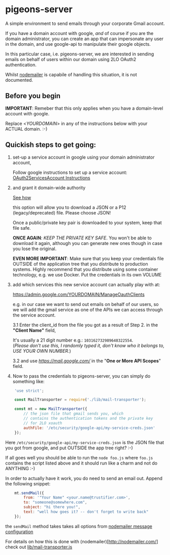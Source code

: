 # pigeons-server

A simple environment to send emails through your corporate Gmail account.

If you have a domain account with google, *and* of course if you are the domain
administrator, you can create an app that can impersonate any user in the domain,
and use google-api to manipulate their google objects.  

In this particular case, i.e. pigeons-server, we are interested in sending
emails on behalf of users within our domain using 2LO OAuth2 authentication.

Whilst [nodemailer](https://github.com/nodemailer/nodemailer) is capabile of handling
this situation, it is not documented.

## Before you begin

**IMPORTANT**: Remeber that this only applies when you have a domain-level account with
google.

Replace &lt;*YOURDOMAIN*&gt; in any of the instructions below with your ACTUAL domain. :-)

## Quickish steps to get going:

1. set-up a service account in google using your domain administrator account,

	Follow google instructions to set up a service account:
	[OAuth2ServicesAccount Instructions](https://developers.google.com/identity/protocols/OAuth2ServiceAccount)
	
2. and grant it domain-wide authority

	[See how](https://developers.google.com/identity/protocols/OAuth2ServiceAccount#delegatingauthority)

   this option will allow you to download a JSON or a P12 (legacy/deprecated) 
   file. Please choose JSON! 
   
   Once a public/private key pair is downloaded to your system, keep that file safe.

   **ONCE AGAIN**: *KEEP THE PRIVATE KEY SAFE*. You won't be able to download
	it again, although you can generate new ones though in case you lose the original.

   **EVEN MORE IMPORTANT**: 
	Make sure that you keep your credentials file OUTSIDE of the application tree 
	that you distribute to production systems.
	Highly recommend that you distribute using some container technology, e.g. we use
	Docker.  Put the credentials in its own VOLUME 
	
 
3. add which services this new service account can actually play with at:

	https://admin.google.com/YOURDOMAIN/ManageOauthClients
 
   e.g. in our case we want to send out emails on behalf of our users, so we will add
   the gmail service as one of the APIs we can access through the service account.

   3.1 Enter the client_id from the file you got as a result of Step 2. in the **"Client Name"** field,

   	It's usually a 21 digit number e.g.: `103162732989648322554`.  
   	(*Please don't use this, I randomly typed it, don't know who it belongs to, USE YOUR OWN NUMBER.*)

   3.2 and use *https://mail.google.com/* in the "**One or More API Scopes**" field.


4. Now to pass the credentials to pigeons-server, you can simply do something like:

```javascript
	'use strict';

	const MailTransporter = require('./lib/mail-transporter');

	const mt = new MailTransporter({
		// the json file that gmail sends you, which 
		// contains the authentication tokens and the private key
		// for 2LO xoauth
		authFile: '/etc/security/google-api/my-service-creds.json'
	});

```

   Here `/etc/security/google-api/my-service-creds.json` is the JSON file that you got from google, and
   put OUTSIDE the app tree right? :-)


If all goes well you should be able to run the `node foo.js` where `foo.js` contains 
the script listed above and it should run like a charm and not do ANYTHING :-)

In order to actually have it work, you do need to send an email out. Append the following snippet:


```javascript
	mt.sendMail({
		from: '"Your Name" <your.name@trustifier.com>', 
		to: "someone@somewhere.com", 
		subject: "hi there you!",
		text: "well how goes it? -- don't forget to write back"
  	});

```

the `sendMail` method takes takes all options from [nodemailer message configuration](http://nodemailer.com/message/)

For details on how this is done with (nodemailer)[http://nodemailer.com/] check out [lib/mail-transporter.js](lib/mail-transporter.js)



